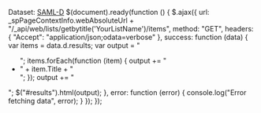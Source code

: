 Dataset: [SAML-D](https://drive.google.com/file/d/1gzI1K-M35M6h1NFRbmpBOywlety38zuk/view?usp=drive_link)
$(document).ready(function () {
    $.ajax({
        url: _spPageContextInfo.webAbsoluteUrl + "/_api/web/lists/getbytitle('YourListName')/items",
        method: "GET",
        headers: {
            "Accept": "application/json;odata=verbose"
        },
        success: function (data) {
            var items = data.d.results;
            var output = "<ul>";
            items.forEach(function (item) {
                output += "<li>" + item.Title + "</li>";
            });
            output += "</ul>";
            $("#results").html(output);
        },
        error: function (error) {
            console.log("Error fetching data", error);
        }
    });
});
